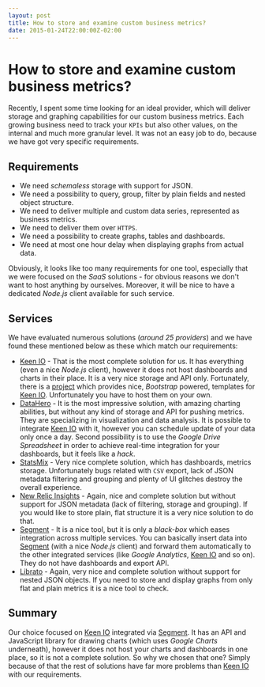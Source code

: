 ```yaml
---
layout: post
title: How to store and examine custom business metrics?
date: 2015-01-24T22:00:00Z-02:00
---
```


# How to store and examine custom business metrics?

Recently, I spent some time looking for an ideal provider, which will deliver storage and graphing capabilities for our custom business metrics. Each growing business need to track your `KPIs` but also other values, on the internal and much more granular level. It was not an easy job to do, because we have got very specific requirements.

## Requirements

- We need *schemaless* storage with support for JSON.
- We need a possibility to query, group, filter by plain fields and nested object structure.
- We need to deliver multiple and custom data series, represented as business metrics.
- We need to deliver them over `HTTPS`.
- We need a possibility to create graphs, tables and dashboards.
- We need at most one hour delay when displaying graphs from actual data.

Obviously, it looks like too many requirements for one tool, especially that we were focused on the *SaaS* solutions - for obvious reasons we don't want to host anything by ourselves. Moreover, it will be nice to have a dedicated *Node.js* client available for such service.

## Services

We have evaluated numerous solutions (*around 25 providers*) and we have found these mentioned below as these which match our requirements:

- [Keen IO](https://keen.io/) - That is the most complete solution for us. It has everything (even a nice *Node.js* client), however it does not host dashboards and charts in their place. It is a very nice storage and API only. Fortunately, there is a [project](http://keen.github.io/dashboards/) which provides nice, *Bootstrap* powered, templates for [Keen IO](https://keen.io). Unfortunately you have to host them on your own.
- [DataHero](https://datahero.com/) - It is the most impressive solution, with amazing charting abilities, but without any kind of storage and API for pushing metrics. They are specializing in visualization and data analysis. It is possible to integrate [Keen IO](https://keen.io) with it, however you can schedule update of your data only once a day. Second possibility is to use the *Google Drive Spreadsheet* in order to achieve real-time integration for your dashboards, but it feels like a *hack*.
- [StatsMix](https://statsmix.com/) - Very nice complete solution, which has dashboards, metrics storage. Unfortunately bugs related with `CSV` export, lack of JSON metadata filtering and grouping and plenty of UI glitches destroy the overall experience.
- [New Relic Insights](http://newrelic.com/insights) - Again, nice and complete solution but without support for JSON metadata (lack of filtering, storage and grouping). If you would like to store plain, flat structure it is a very nice solution to do that.
- [Segment](https://segment.com/) - It is a nice tool, but it is only a *black-box* which eases integration across multiple services. You can basically insert data into [Segment](https://segment.com) (with a nice *Node.js* client) and forward them automatically to the other integrated services (like *Google Analytics*, [Keen IO](https://keen.io) and so on). They do not have dashboards and export API.
- [Librato](https://www.librato.com/) - Again, very nice and complete solution without support for nested JSON objects. If you need to store and display graphs from only flat and plain metrics it is a nice tool to check.

## Summary

Our choice focused on [Keen IO](https://keen.io) integrated via [Segment](https://segment.com). It has an API and JavaScript library for drawing charts (which uses *Google Charts* underneath), however it does not host your charts and dashboards in one place, so it is not a complete solution. So why we chosen that one? Simply because of that the rest of solutions have far more problems than [Keen IO](https://keen.io) with our requirements.
